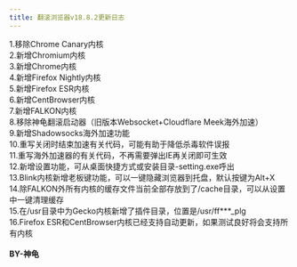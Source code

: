 ```yaml
---
title: 翻滚浏览器v18.8.2更新日志
---
```


1.移除Chrome Canary内核</br>
2.新增Chromium内核</br>
3.新增Chrome内核</br>
4.新增Firefox Nightly内核</br>
5.新增Firefox ESR内核</br>
6.新增CentBrowser内核</br>
7.新增FALKON内核</br>
8.移除神龟翻滚启动器（旧版本Websocket+Cloudflare Meek海外加速）</br>
9.新增Shadowsocks海外加速功能</br>
10.重写关闭时结束加速有关代码，可能有助于降低杀毒软件误报</br>
11.重写海外加速器的有关代码，不再需要弹出IE再关闭即可生效</br>
12.新增设置功能，可从桌面快捷方式或安装目录-setting.exe呼出</br>
13.Blink内核新增老板键功能，可以一键隐藏浏览器到托盘，默认按键为Alt+X</br>
14.除FALKON外所有内核的缓存文件当前全部存放到了/cache目录，可以从设置中一键清理缓存</br>
15.在/usr目录中为Gecko内核新增了插件目录，位置是/usr/ff***_plg</br>
16.Firefox ESR和CentBrowser内核已经支持自动更新，如果测试良好将会支持所有内核</br></br>
**BY-神龟**

